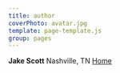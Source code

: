 ```yaml
---
title: author
coverPhoto: avatar.jpg
template: page-template.js
group: pages
---
```


**Jake Scott** Nashville, TN [Home](/)
